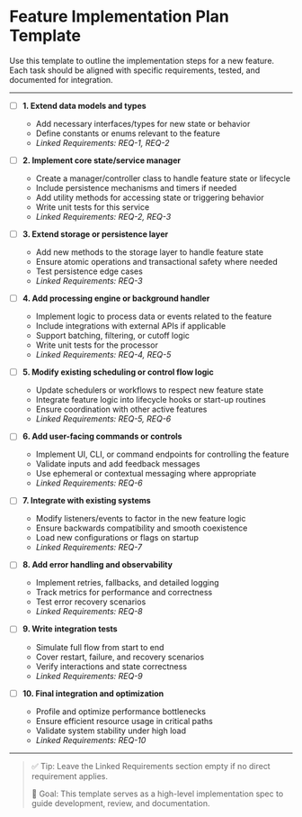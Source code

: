 # Feature Implementation Plan Template

Use this template to outline the implementation steps for a new feature. Each task should be aligned with specific requirements, tested, and documented for integration.

---

- [ ] **1. Extend data models and types**
  - Add necessary interfaces/types for new state or behavior
  - Define constants or enums relevant to the feature
  - _Linked Requirements: REQ-1, REQ-2_

- [ ] **2. Implement core state/service manager**
  - Create a manager/controller class to handle feature state or lifecycle
  - Include persistence mechanisms and timers if needed
  - Add utility methods for accessing state or triggering behavior
  - Write unit tests for this service
  - _Linked Requirements: REQ-2, REQ-3_

- [ ] **3. Extend storage or persistence layer**
  - Add new methods to the storage layer to handle feature state
  - Ensure atomic operations and transactional safety where needed
  - Test persistence edge cases
  - _Linked Requirements: REQ-3_

- [ ] **4. Add processing engine or background handler**
  - Implement logic to process data or events related to the feature
  - Include integrations with external APIs if applicable
  - Support batching, filtering, or cutoff logic
  - Write unit tests for the processor
  - _Linked Requirements: REQ-4, REQ-5_

- [ ] **5. Modify existing scheduling or control flow logic**
  - Update schedulers or workflows to respect new feature state
  - Integrate feature logic into lifecycle hooks or start-up routines
  - Ensure coordination with other active features
  - _Linked Requirements: REQ-5, REQ-6_

- [ ] **6. Add user-facing commands or controls**
  - Implement UI, CLI, or command endpoints for controlling the feature
  - Validate inputs and add feedback messages
  - Use ephemeral or contextual messaging where appropriate
  - _Linked Requirements: REQ-6_

- [ ] **7. Integrate with existing systems**
  - Modify listeners/events to factor in the new feature logic
  - Ensure backwards compatibility and smooth coexistence
  - Load new configurations or flags on startup
  - _Linked Requirements: REQ-7_

- [ ] **8. Add error handling and observability**
  - Implement retries, fallbacks, and detailed logging
  - Track metrics for performance and correctness
  - Test error recovery scenarios
  - _Linked Requirements: REQ-8_

- [ ] **9. Write integration tests**
  - Simulate full flow from start to end
  - Cover restart, failure, and recovery scenarios
  - Verify interactions and state correctness
  - _Linked Requirements: REQ-9_

- [ ] **10. Final integration and optimization**
  - Profile and optimize performance bottlenecks
  - Ensure efficient resource usage in critical paths
  - Validate system stability under high load
  - _Linked Requirements: REQ-10_

---

> ✅ Tip: Leave the Linked Requirements section empty if no direct requirement applies.
>  
> 🎯 Goal: This template serves as a high-level implementation spec to guide development, review, and documentation.